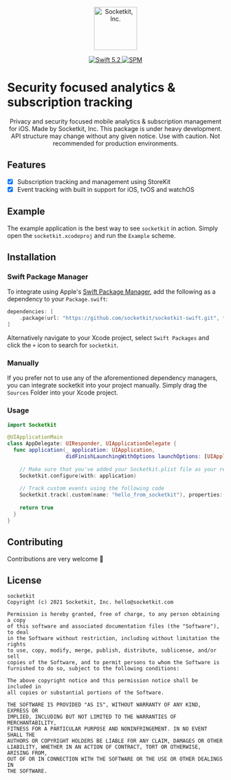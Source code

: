 <p align="center">
   <img height="100" src="https://cdn.socketkit.com/assets/icon-long.png" alt="Socketkit, Inc.">
</p>

<p align="center">
   <a href="https://developer.apple.com/swift/">
      <img src="https://img.shields.io/badge/Swift-5.2-orange.svg?style=flat" alt="Swift 5.2">
   </a>
   <a href="https://github.com/apple/swift-package-manager">
      <img src="https://img.shields.io/badge/Swift%20Package%20Manager-compatible-brightgreen.svg" alt="SPM">
   </a>
</p>

# Security focused analytics & subscription tracking

<p align="center">
Privacy and security focused mobile analytics & subscription management for iOS. Made by Socketkit, Inc. This package is under heavy development. API structure may change without any given notice. Use with caution. Not recommended for production environments.
</p>

## Features

- [x] Subscription tracking and management using StoreKit
- [x] Event tracking with built in support for iOS, tvOS and watchOS

## Example

The example application is the best way to see `socketkit` in action. Simply open the `socketkit.xcodeproj` and run the `Example` scheme.

## Installation

### Swift Package Manager

To integrate using Apple's [Swift Package Manager](https://swift.org/package-manager/), add the following as a dependency to your `Package.swift`:

```swift
dependencies: [
    .package(url: "https://github.com/socketkit/socketkit-swift.git", from: "1.0.0")
]
```

Alternatively navigate to your Xcode project, select `Swift Packages` and click the `+` icon to search for `socketkit`.

### Manually

If you prefer not to use any of the aforementioned dependency managers, you can integrate socketkit into your project manually. Simply drag the `Sources` Folder into your Xcode project.

### Usage

```swift
import Socketkit

@UIApplicationMain
class AppDelegate: UIResponder, UIApplicationDelegate {
  func application(_ application: UIApplication,
                   didFinishLaunchingWithOptions launchOptions: [UIApplication.LaunchOptionsKey: Any]?) -> Bool {
    
    // Make sure that you've added your Socketkit.plist file as your resource.
    Socketkit.configure(with: application)
    
    // Track custom events using the following code
    Socketkit.track(.custom(name: "hello_from_socketkit"), properties: ["attribute": "value"])
    
    return true
  }
}
```

## Contributing
Contributions are very welcome 🙌

## License

```
socketkit
Copyright (c) 2021 Socketkit, Inc. hello@socketkit.com

Permission is hereby granted, free of charge, to any person obtaining a copy
of this software and associated documentation files (the "Software"), to deal
in the Software without restriction, including without limitation the rights
to use, copy, modify, merge, publish, distribute, sublicense, and/or sell
copies of the Software, and to permit persons to whom the Software is
furnished to do so, subject to the following conditions:

The above copyright notice and this permission notice shall be included in
all copies or substantial portions of the Software.

THE SOFTWARE IS PROVIDED "AS IS", WITHOUT WARRANTY OF ANY KIND, EXPRESS OR
IMPLIED, INCLUDING BUT NOT LIMITED TO THE WARRANTIES OF MERCHANTABILITY,
FITNESS FOR A PARTICULAR PURPOSE AND NONINFRINGEMENT. IN NO EVENT SHALL THE
AUTHORS OR COPYRIGHT HOLDERS BE LIABLE FOR ANY CLAIM, DAMAGES OR OTHER
LIABILITY, WHETHER IN AN ACTION OF CONTRACT, TORT OR OTHERWISE, ARISING FROM,
OUT OF OR IN CONNECTION WITH THE SOFTWARE OR THE USE OR OTHER DEALINGS IN
THE SOFTWARE.
```

